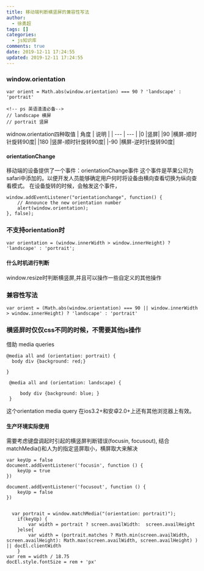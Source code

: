 ```yaml
---
title: 移动端判断横竖屏的兼容性写法
author:
  - 徐勇超
tags: []
categories:
  - js知识库
comments: true
date: 2019-12-11 17:24:55
updated: 2019-12-11 17:24:55
---
```


### window.orientation
```
var orient = Math.abs(window.orientation) === 90 ? 'landscape' : 'portrait' 

<!-- ps 英语渣渣必备-->
// landscape 横屏
// portrait 竖屏
```
widnow.orientation四种取值
| 角度 | 说明 |
| --- | --- |
|0    |竖屏|
|90   |横屏-顺时针旋转90度|
|180  |竖屏-顺时针旋转90度|
|-90  |横屏-逆时针旋转90度|

#### orientationChange
移动端的设备提供了一个事件：orientationChange事件
这个事件是苹果公司为safari中添加的。以便开发人员能够确定用户何时将设备由横向查看切换为纵向查看模式。
在设备旋转的时候，会触发这个事件，

```
window.addEventListener("orientationchange", function() {
    // Announce the new orientation number
    alert(window.orientation);
}, false);
```

### 不支持orientation时
```
var orientation = (window.innerWidth > window.innerHeight) ? 'landscape' : 'portrait';
```

#### 什么时机进行判断
window.resize时判断横竖屏,并且可以操作一些自定义的其他操作

### 兼容性写法
```
var orient = (Math.abs(window.orientation) === 90 || window.innerWidth > window.innerHeight) ? 'landscape' : 'portrait'
```


### 横竖屏时仅仅css不同的时候，不需要其他js操作
借助 media queries
```
@media all and (orientation: portrait) {
  body div {background: red;} 

}

 @media all and (orientation: landscape) { 
     
     body div {background: blue; } 
 }
```
这个orientation media query 在ios3.2+和安卓2.0+上还有其他浏览器上有效。



#### 生产环境实际使用

需要考虑键盘调起时引起的横竖屏判断错误(focusin, focusout), 结合matchMedia()和人为的指定竖屏取小，横屏取大来解决

```
var keyUp = false
document.addEventListener('focusin', function () {
	keyUp = true
})

document.addEventListener('focusout', function () {
	keyUp = false
})
    

  var portrait = window.matchMedia("(orientation: portrait)");
	if(keyUp) {
		var width = portrait ? screen.availWidth:  screen.availHeight
	}else{
		var width = (portrait.matches ? Math.min(screen.availWidth, screen.availHeight): Math.max(screen.availWidth, screen.availHeight) ) || docEl.clientWidth
	}
var rem = width / 18.75
docEl.style.fontSize = rem + 'px'
```

